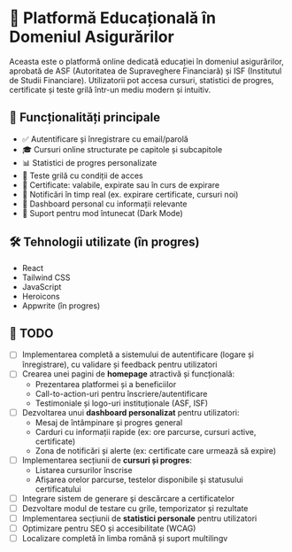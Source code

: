 # 🧠 Platformă Educațională în Domeniul Asigurărilor

Aceasta este o platformă online dedicată educației în domeniul asigurărilor, aprobată de ASF (Autoritatea de Supraveghere Financiară) și ISF (Institutul de Studii Financiare). Utilizatorii pot accesa cursuri, statistici de progres, certificate și teste grilă într-un mediu modern și intuitiv.

## 🚀 Funcționalități principale

- ✅ Autentificare și înregistrare cu email/parolă
- 🎓 Cursuri online structurate pe capitole și subcapitole
- 📊 Statistici de progres personalizate
- 📝 Teste grilă cu condiții de acces
- 📜 Certificate: valabile, expirate sau în curs de expirare
- 🔔 Notificări în timp real (ex. expirare certificate, cursuri noi)
- 🧾 Dashboard personal cu informații relevante
- 🌙 Suport pentru mod întunecat (Dark Mode)

## 🛠️ Tehnologii utilizate (în progres)

- React
- Tailwind CSS
- JavaScript
- Heroicons
- Appwrite (în progres)

## 📌 TODO

- [ ] Implementarea completă a sistemului de autentificare (logare și înregistrare), cu validare și feedback pentru utilizatori
- [ ] Crearea unei pagini de **homepage** atractivă și funcțională:
  - Prezentarea platformei și a beneficiilor
  - Call-to-action-uri pentru înscriere/autentificare
  - Testimoniale și logo-uri instituționale (ASF, ISF)
- [ ] Dezvoltarea unui **dashboard personalizat** pentru utilizatori:
  - Mesaj de întâmpinare și progres general
  - Carduri cu informații rapide (ex: ore parcurse, cursuri active, certificate)
  - Zona de notificări și alerte (ex: certificate care urmează să expire)
- [ ] Implementarea secțiunii de **cursuri și progres**:
  - Listarea cursurilor înscrise
  - Afișarea orelor parcurse, testelor disponibile și statusului certificatului
- [ ] Integrare sistem de generare și descărcare a certificatelor
- [ ] Dezvoltare modul de testare cu grile, temporizator și rezultate
- [ ] Implementarea secțiunii de **statistici personale** pentru utilizatori
- [ ] Optimizare pentru SEO și accesibilitate (WCAG)
- [ ] Localizare completă în limba română și suport multilingv

